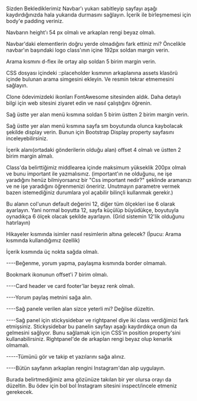Sizden Beklediklerimiz
Navbar'ı yukarı sabitleyip sayfayı aşağı kaydırdığınızda hala yukarıda durmasını sağlayın. İçerik ile birleşmemesi için body'e padding veriniz.

Navbarın height'ı 54 px olmalı ve arkaplan rengi beyaz olmalı.

Navbar'daki elementlerin doğru yerde olmadığını fark ettiniz mi? Öncelikle navbar'ın başındaki logo class'ının içine 192px soldan margin verin.

Arama kısmını d-flex ile ortay alıp soldan 5 birim margin verin.

CSS dosyası içindeki ::placeholder kısmının arkaplanına assets klasörü içinde bulunan arama simgesini ekleyin. Ve resmin tekrar etmemesini sağlayın.

Clone ödevimizdeki ikonları FontAwesome sitesinden aldık. Daha detaylı bilgi için web sitesini ziyaret edin ve nasıl çalıştığını öğrenin.

Sağ üstte yer alan menü kısmına soldan 5 birim üstten 2 birim margin verin.

Sağ üstte yer alan menü kısmına sayfa sm boyutunda olunca kaybolacak şekilde display verin. Bunun için Bootstrap Display property sayfasını inceleyebilirsiniz.

İçerik alanı(ortadaki gönderilerin olduğu alan) offset 4 olmalı ve üstten 2 birim margin almalı.

Class'da belirttiğimiz middlearea içinde maksimum yükseklik 200px olmalı ve bunu important ile yazmalısınız. 
(important'ın ne olduğunu, ne işe yaradığını henüz bilmiyorsanız bir "Css important nedir?" şeklinde aramanızı ve ne işe yaradığını öğrenmenizi öneririz. Unutmayın parametre vermek bazen istemediğiniz durumlara yol açabilir bilinçli kullanmak gerekir.)

Bu alanın col'unun default değerini 12, diğer tüm ölçekleri ise 6 olarak ayarlayın. Yani normal boyutta 12, sayfa küçülüp büyüdükçe, boyutuyla oynadıkça 6 ölçek olacak şekilde ayarlayın. (Grid sistemin 12'lik olduğunu hatırlayın)

Hikayeler kısmında isimler nasıl resimlerin altına gelecek? (İpucu: Arama kısmında kullandığımız özellik)

İçerik kısmında üç nokta sağda olmalı.

----Beğenme, yorum yapma, paylaşma kısmında border olmamalı.

Bookmark ikonunun offset'i 7 birim olmalı.

----Card header ve card footer'lar beyaz renk olmalı.

----Yorum paylaş metnini sağa alın.

----Sağ panele verilen alan sizce yeterli mi? Değilse düzeltin.

----Sağ panel için stickysidebar ve rightpanel diye iki class verdiğimizi fark etmişsiniz. Stickysidebar bu panelin sayfayı aşağı kaydırdıkça onun da gelmesini sağlıyor. Bunu sağlamak için için CSS'in position property'sini kullanabilirsiniz. Rightpanel'de de arkaplan rengi beyaz olup kenarlık olmamalı.

-----Tümünü gör ve takip et yazılarını sağa alınız.

----Bütün sayfanın arkaplan rengini Instagram'dan alıp uygulayın.

Burada belirtmediğimiz ama gözünüze takılan bir yer olursa orayı da düzeltin. Bu ödev için bol bol Instagram sitesini inspect/incele etmeniz gerekecek.